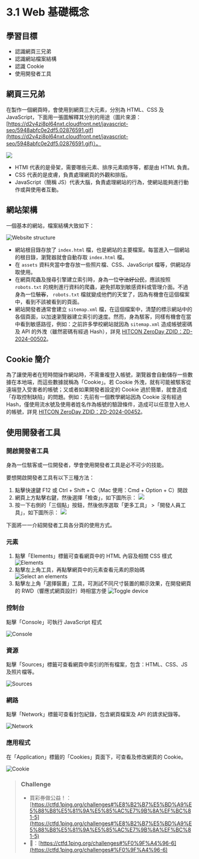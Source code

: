 # 3.1 Web 基礎概念

## 學習目標

* 認識網頁三兄弟
* 認識網站檔案結構
* 認識 Cookie
* 使用開發者工具

## 網頁三兄弟

在製作一個網頁時，會使用到網頁三大元素，分別為 HTML、CSS 及 JavaScript，下面用一張圖解釋其分別的用途（圖片來源：[https://d2v4zi8pl64nxt.cloudfront.net/javascript-seo/5948abfc0e2df5.02876591.gif](https://d2v4zi8pl64nxt.cloudfront.net/javascript-seo/5948abfc0e2df5.02876591.gif)）。

![](https://d2v4zi8pl64nxt.cloudfront.net/javascript-seo/5948abfc0e2df5.02876591.gif)

* HTMl 代表的是骨架，需要哪些元素、排序元素順序等，都是由 HTML 負責。
* CSS 代表的是皮膚，負責處理網頁的外觀和排版。
* JavaScript（簡稱 JS）代表大腦，負責處理網站的行為，使網站能夠進行動作或與使用者互動。

## 網站架構

一個基本的網站，檔案結構大致如下：

![Website structure](./src/3/Website%20structure.png)

* 網站根目錄存放了 `index.html` 檔，也是網站的主要檔案。每當進入一個網站的根目錄，瀏覽器就會自動存取 `index.html` 檔。
* 在 `assets` 資料夾當中會存放一些照片檔、CSS、JavaScript 檔等，供網站存取使用。
* 在網頁爬蟲及搜尋引擎建立索引時，身為一位~~守法好公民~~，應該按照 `robots.txt` 的規則進行資料的爬蟲，避免抓取到敏感資料或管理介面。不過身為一位~~駭客~~， `robots.txt` 檔就變成他們的天堂了，因為有機會在這個檔案中，看到不該被看到的頁面。
* 網站開發者通常會建立 `sitemap.xml` 檔，在這個檔案中，清楚的標示網站中的各個頁面，以加速瀏覽器建立索引的速度。然而，身為駭客，同樣有機會在當中看到敏感路徑，例如：之前許多學校網站就因為 `sitemap.xml` 造成帳號密碼及 API 的外洩（雖然密碼有經過 Hash），詳見 [HITCON ZeroDay ZDID：ZD-2024-00502](https://zeroday.hitcon.org/vulnerability/ZD-2024-00502)。

## Cookie 簡介

為了讓使用者在短時間操作網站時，不需重複登入帳號，瀏覽器會自動儲存一些數據在本地端，而這些數據就稱為「Cookie」。若 Cookie 外洩，就有可能被駭客從遠端登入受害者的帳號；又或者如果開發者設定的 Cookie 過於簡單，就會造成「存取控制缺陷」的問題。例如：先前有一個教學網站因為 Cookie 沒有經過 Hash，僅使用流水號及使用者姓名作為帳號的驗證條件，造成可以任意登入他人的帳號，詳見 [HITCON ZeroDay ZDID：ZD-2024-00452](https://zeroday.hitcon.org/vulnerability/ZD-2024-00452)。

## 使用開發者工具

### 開啟開發者工具

身為一位駭客或一位開發者，學會使用開發者工具是必不可少的技能。

要想開啟開發者工具有以下三種方法：
1.  點擊快速鍵 F12 或 Ctrl + Shift + C（Mac 使用：Cmd + Option + C）開啟
2.  網頁上方點擊右鍵，然後選擇「檢查」，如下圖所示：
    ![](https://developer.chrome.com/static/docs/devtools/open/image/the-inspect-option-a-dro-e98bce489fabb_1920.png?hl=zh-tw)
3. 按一下右側的「三個點」按鈕，然後依序選取「更多工具」 >「開發人員工具」，如下圖所示：
   ![](https://developer.chrome.com/static/docs/devtools/open/image/the-developer-tools-optio-2d9d9b7c0ac96_1920.png?hl=zh-tw)

下面將一一介紹開發者工具各分頁的使用方式。

### 元素

1. 點擊「Elements」標籤可查看網頁中的 HTML 內容及相關 CSS 樣式
    ![Elements](./src/3/Elements.png)
2. 點擊左上角工具，再點擊網頁中的元素查看元素的原始碼
   ![Select an elements](./src/3/Select%20an%20element.png)
3. 點擊左上角「選擇裝置」工具，可測試不同尺寸裝置的顯示效果，在開發網頁的 RWD（響應式網頁設計）時相當方便
   ![Toggle device](./src/3/Toggle%20device.png)

### 控制台

點擊「Console」可執行 JavaScript 程式

![Console](./src/3/Console.png)

### 資源

點擊「Sources」標籤可查看網頁中索引的所有檔案，包含：HTML、CSS、JS 及照片檔等。

![Sources](./src/3/Sources.png)

### 網路

點擊「Network」標籤可查看封包紀錄，包含網頁檔案及 API 的請求紀錄等。

![Network](./src/3/Network.png)

### 應用程式

在「Application」標籤的「Cookies」頁面下，可查看及修改網頁的 Cookie。

![Cookie](./src/3/Cookie.png)

> ### Challenge
> 
> * 買彩券做公益！：[https://ctfd.1ping.org/challenges#%E8%B2%B7%E5%BD%A9%E5%88%B8%E5%81%9A%E5%85%AC%E7%9B%8A%EF%BC%81-5](https://ctfd.1ping.org/challenges#%E8%B2%B7%E5%BD%A9%E5%88%B8%E5%81%9A%E5%85%AC%E7%9B%8A%EF%BC%81-5)
> * 🤖：[https://ctfd.1ping.org/challenges#%F0%9F%A4%96-6](https://ctfd.1ping.org/challenges#%F0%9F%A4%96-6)